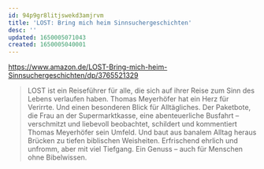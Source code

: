 ```yaml
---
id: 94p9gr8litjswekd3amjrvm
title: 'LOST: Bring mich heim Sinnsuchergeschichten'
desc: ''
updated: 1650005071043
created: 1650005040001
---
```


https://www.amazon.de/LOST-Bring-mich-heim-Sinnsuchergeschichten/dp/3765521329

> LOST ist ein Reiseführer für alle, die sich auf ihrer Reise zum Sinn des Lebens verlaufen haben. Thomas Meyerhöfer hat
 ein Herz für Verirrte. Und einen besonderen Blick für Alltägliches. Der Paketbote, die Frau an der Supermarktkasse,
 eine abenteuerliche Busfahrt – verschmitzt und liebevoll beobachtet, schildert und kommentiert Thomas Meyerhöfer sein
 Umfeld. Und baut aus banalem Alltag heraus Brücken zu tiefen biblischen Weisheiten. Erfrischend ehrlich und unfromm,
 aber mit viel Tiefgang. Ein Genuss – auch für Menschen ohne Bibelwissen.
